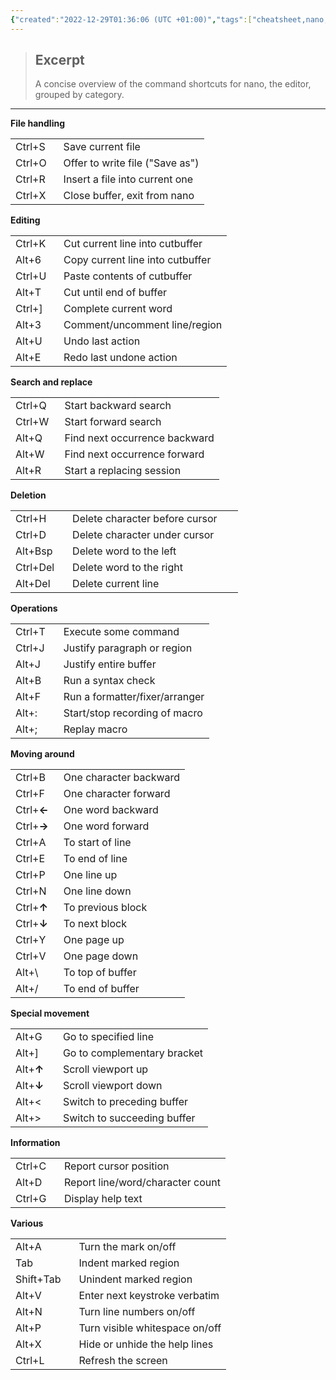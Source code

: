 ```yaml
---
{"created":"2022-12-29T01:36:06 (UTC +01:00)","tags":["cheatsheet,nano,editor,shortcuts,keystrokes,functions,operations,commands"],"source":"https://nano-editor.org/cheatsheet.html","author":"Benno Schulenberg","dg-publish":true,"permalink":"/sys-admin/cheatsheet-for-gnu-nano/","dgPassFrontmatter":true}
---
```




> ## Excerpt
> A concise overview of the command shortcuts for nano, the editor, grouped by category.

---
**File handling**

<table><tbody><tr><td>Ctrl+S &nbsp;&nbsp;</td><td>Save current file</td></tr><tr><td>Ctrl+O</td><td>Offer to write file ("Save as")</td></tr><tr><td>Ctrl+R</td><td>Insert a file into current one</td></tr><tr><td>Ctrl+X</td><td>Close buffer, exit from nano</td></tr></tbody></table>

  
**Editing**

<table><tbody><tr><td>Ctrl+K &nbsp;&nbsp;</td><td>Cut current line into cutbuffer</td></tr><tr><td>Alt+6</td><td>Copy current line into cutbuffer</td></tr><tr><td>Ctrl+U</td><td>Paste contents of cutbuffer</td></tr><tr><td>Alt+T</td><td>Cut until end of buffer</td></tr><tr><td>Ctrl+]</td><td>Complete current word</td></tr><tr><td>Alt+3</td><td>Comment/uncomment line/region</td></tr><tr><td>Alt+U</td><td>Undo last action</td></tr><tr><td>Alt+E</td><td>Redo last undone action</td></tr></tbody></table>

  
**Search and replace**

<table><tbody><tr><td>Ctrl+Q &nbsp;&nbsp;</td><td>Start backward search</td></tr><tr><td>Ctrl+W</td><td>Start forward search</td></tr><tr><td>Alt+Q</td><td>Find next occurrence backward</td></tr><tr><td>Alt+W</td><td>Find next occurrence forward</td></tr><tr><td>Alt+R</td><td>Start a replacing session</td></tr></tbody></table>

  
**Deletion**

<table><tbody><tr><td>Ctrl+H</td><td>Delete character before cursor &nbsp;&nbsp;&nbsp;&nbsp;&nbsp;</td></tr><tr><td>Ctrl+D</td><td>Delete character under cursor</td></tr><tr><td>Alt+Bsp</td><td>Delete word to the left</td></tr><tr><td>Ctrl+Del &nbsp;&nbsp;</td><td>Delete word to the right</td></tr><tr><td>Alt+Del</td><td>Delete current line</td></tr></tbody></table>

  
**Operations**

<table><tbody><tr><td>Ctrl+T &nbsp;&nbsp;</td><td>Execute some command</td></tr><tr><td>Ctrl+J</td><td>Justify paragraph or region</td></tr><tr><td>Alt+J</td><td>Justify entire buffer</td></tr><tr><td>Alt+B</td><td>Run a syntax check</td></tr><tr><td>Alt+F</td><td>Run a formatter/fixer/arranger</td></tr><tr><td>Alt+:</td><td>Start/stop recording of macro</td></tr><tr><td>Alt+;</td><td>Replay macro</td></tr></tbody></table>

  
**Moving around**

<table><tbody><tr><td>Ctrl+B &nbsp;&nbsp;</td><td>One character backward</td></tr><tr><td>Ctrl+F</td><td>One character forward</td></tr><tr><td>Ctrl+<b>←</b></td><td>One word backward</td></tr><tr><td>Ctrl+<b>→</b></td><td>One word forward</td></tr><tr><td>Ctrl+A</td><td>To start of line</td></tr><tr><td>Ctrl+E</td><td>To end of line</td></tr><tr><td>Ctrl+P</td><td>One line up</td></tr><tr><td>Ctrl+N</td><td>One line down</td></tr><tr><td>Ctrl+<b>↑</b></td><td>To previous block</td></tr><tr><td>Ctrl+<b>↓</b></td><td>To next block</td></tr><tr><td>Ctrl+Y</td><td>One page up</td></tr><tr><td>Ctrl+V</td><td>One page down</td></tr><tr><td>Alt+\</td><td>To top of buffer</td></tr><tr><td>Alt+/</td><td>To end of buffer</td></tr></tbody></table>

  
**Special movement**

<table><tbody><tr><td>Alt+G &nbsp;&nbsp;&nbsp;</td><td>Go to specified line</td></tr><tr><td>Alt+]</td><td>Go to complementary bracket</td></tr><tr><td>Alt+<b>↑</b></td><td>Scroll viewport up</td></tr><tr><td>Alt+<b>↓</b></td><td>Scroll viewport down</td></tr><tr><td>Alt+&lt;</td><td>Switch to preceding buffer</td></tr><tr><td>Alt+&gt;</td><td>Switch to succeeding buffer</td></tr></tbody></table>

  
**Information**

<table><tbody><tr><td>Ctrl+C &nbsp;&nbsp;</td><td>Report cursor position</td></tr><tr><td>Alt+D</td><td>Report line/word/character count</td></tr><tr><td>Ctrl+G</td><td>Display help text</td></tr></tbody></table>

  
**Various**

<table><tbody><tr><td>Alt+A</td><td>Turn the mark on/off</td></tr><tr><td>Tab</td><td>Indent marked region</td></tr><tr><td>Shift+Tab &nbsp;&nbsp;</td><td>Unindent marked region</td></tr><tr><td>Alt+V</td><td>Enter next keystroke verbatim</td></tr><tr><td>Alt+N</td><td>Turn line numbers on/off</td></tr><tr><td>Alt+P</td><td>Turn visible whitespace on/off</td></tr><tr><td>Alt+X</td><td>Hide or unhide the help lines</td></tr><tr><td>Ctrl+L</td><td>Refresh the screen</td></tr></tbody></table>
